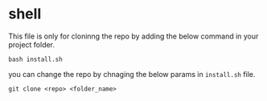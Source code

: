 # shell

This file is only for cloninng the repo by adding the below command in your project folder.

`bash install.sh`

you can change the repo by chnaging the below params in `install.sh` file.

`git clone <repo> <folder_name>`

